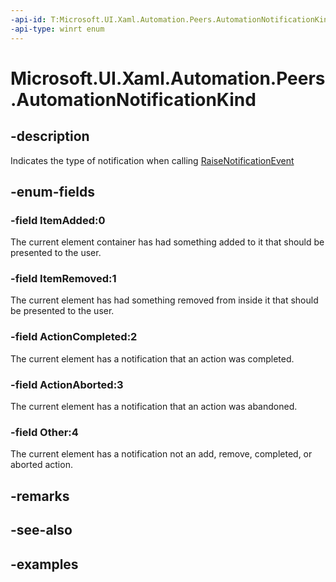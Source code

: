 ```yaml
---
-api-id: T:Microsoft.UI.Xaml.Automation.Peers.AutomationNotificationKind
-api-type: winrt enum
---
```


<!-- Enumeration syntax.
public enum AutomationNotificationKind : int
-->

# Microsoft.UI.Xaml.Automation.Peers.AutomationNotificationKind

## -description
Indicates the type of notification when calling [RaiseNotificationEvent](automationpeer_raisenotificationevent_331851708.md)

## -enum-fields
### -field ItemAdded:0
The current element container has had something added to it that should be presented to the user.

### -field ItemRemoved:1
The current element has had something removed from inside it that should be presented to the user.

### -field ActionCompleted:2
The current element has a notification that an action was completed.

### -field ActionAborted:3
The current element has a notification that an action was abandoned.

### -field Other:4
The current element has a notification not an add, remove, completed, or aborted action.

## -remarks

## -see-also

## -examples
